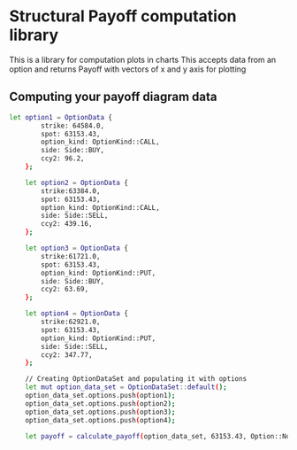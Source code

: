 # Structural Payoff computation library

This is a library for computation plots in charts
This accepts data from an option and returns Payoff with vectors of x and y axis for plotting

## Computing your payoff diagram data

```bash
let option1 = OptionData {
        strike: 64584.0,
        spot: 63153.43,
        option_kind: OptionKind::CALL,
        side: Side::BUY,
        ccy2: 96.2,
    };

    let option2 = OptionData {
        strike:63384.0,
        spot: 63153.43,
        option_kind: OptionKind::CALL,
        side: Side::SELL,
        ccy2: 439.16,
    };

    let option3 = OptionData {
        strike:61721.0,
        spot: 63153.43,
        option_kind: OptionKind::PUT,
        side: Side::BUY,
        ccy2: 63.69,
    };

    let option4 = OptionData {
        strike:62921.0,
        spot: 63153.43,
        option_kind: OptionKind::PUT,
        side: Side::SELL,
        ccy2: 347.77,
    };

    // Creating OptionDataSet and populating it with options
    let mut option_data_set = OptionDataSet::default();
    option_data_set.options.push(option1);
    option_data_set.options.push(option2);
    option_data_set.options.push(option3);
    option_data_set.options.push(option4);

    let payoff = calculate_payoff(option_data_set, 63153.43, Option::None);
```
